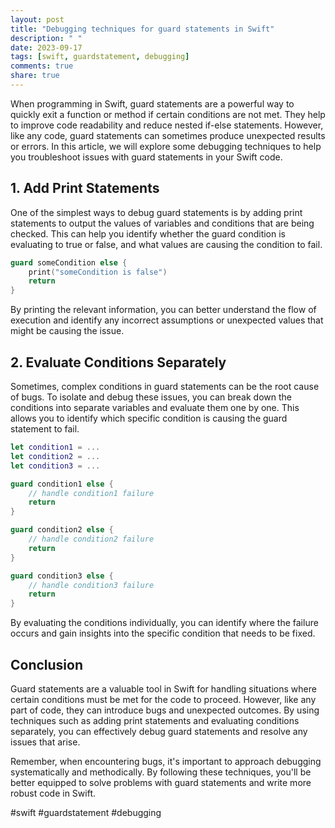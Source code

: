 ```yaml
---
layout: post
title: "Debugging techniques for guard statements in Swift"
description: " "
date: 2023-09-17
tags: [swift, guardstatement, debugging]
comments: true
share: true
---
```


When programming in Swift, guard statements are a powerful way to quickly exit a function or method if certain conditions are not met. They help to improve code readability and reduce nested if-else statements. However, like any code, guard statements can sometimes produce unexpected results or errors. In this article, we will explore some debugging techniques to help you troubleshoot issues with guard statements in your Swift code.

## 1. Add Print Statements

One of the simplest ways to debug guard statements is by adding print statements to output the values of variables and conditions that are being checked. This can help you identify whether the guard condition is evaluating to true or false, and what values are causing the condition to fail.

```swift
guard someCondition else {
    print("someCondition is false")
    return
}
```

By printing the relevant information, you can better understand the flow of execution and identify any incorrect assumptions or unexpected values that might be causing the issue.

## 2. Evaluate Conditions Separately

Sometimes, complex conditions in guard statements can be the root cause of bugs. To isolate and debug these issues, you can break down the conditions into separate variables and evaluate them one by one. This allows you to identify which specific condition is causing the guard statement to fail.

```swift
let condition1 = ...
let condition2 = ...
let condition3 = ...

guard condition1 else {
    // handle condition1 failure
    return
}

guard condition2 else {
    // handle condition2 failure
    return
}

guard condition3 else {
    // handle condition3 failure
    return
}
```

By evaluating the conditions individually, you can identify where the failure occurs and gain insights into the specific condition that needs to be fixed.

## Conclusion

Guard statements are a valuable tool in Swift for handling situations where certain conditions must be met for the code to proceed. However, like any part of code, they can introduce bugs and unexpected outcomes. By using techniques such as adding print statements and evaluating conditions separately, you can effectively debug guard statements and resolve any issues that arise.

Remember, when encountering bugs, it's important to approach debugging systematically and methodically. By following these techniques, you'll be better equipped to solve problems with guard statements and write more robust code in Swift.

#swift #guardstatement #debugging